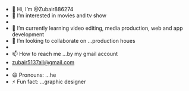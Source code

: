 - 👋 Hi, I’m @Zubair886274
- 👀 I’m interested in movies and tv show
- 
- 🌱 I’m currently learning video editing, media production, web and app development
- 💞️ I’m looking to collaborate on ...production houes
- 
- 📫 How to reach me ...by my gmail account
- zubair5137ali@gmail.com
- 
- 😄 Pronouns: ...he
- ⚡ Fun fact: ...graphic designer

<!---
Zubair886274/Zubair886274 is a ✨ special ✨ repository because its `README.md` (this file) appears on your GitHub profile.
You can click the Preview link to take a look at your changes.
--->
